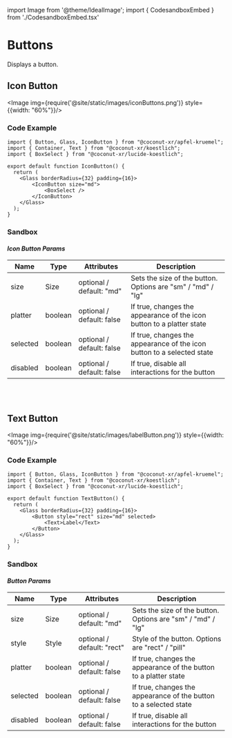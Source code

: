 import Image from '@theme/IdealImage';
import { CodesandboxEmbed } from './CodesandboxEmbed.tsx'

# Buttons

Displays a button.

<!-- [Interactive Example](https://coconut-xr.github.io/apfel-kruemel/examples/#/buttons) | [CodeSandbox](https://codesandbox.io/s/apfel-kruemel-examples-ld9xk5?file=/src/pages/Buttons.tsx) -->

## Icon Button

<Image img={require('@site/static/images/iconButtons.png')} style={{width: "60%"}}/>


### Code Example

```tsx
import { Button, Glass, IconButton } from "@coconut-xr/apfel-kruemel";
import { Container, Text } from "@coconut-xr/koestlich";
import { BoxSelect } from "@coconut-xr/lucide-koestlich";

export default function IconButton() {
  return (
    <Glass borderRadius={32} padding={16}>
        <IconButton size="md">
            <BoxSelect />
        </IconButton>
    </Glass>
  );
}
```

### Sandbox

<CodesandboxEmbed defaultPath="buttons"/>


#### _Icon Button Params_

| Name   | Type    | Attributes               | Description        |
|------- |-------- |------------------------- |------------------- |
| size  | Size  | optional / default: "md"  | Sets the size of the button. Options are "sm" / "md" / "lg" |
| platter  | boolean  | optional / default: false  | If true, changes the appearance of the icon button to a platter state   |
| selected  | boolean  | optional / default: false  | If true, changes the appearance of the icon button to a selected state |
| disabled  | boolean  | optional / default: false  | If true, disable all interactions for the button |

<br></br>

## Text Button

<Image img={require('@site/static/images/labelButton.png')} style={{width: "60%"}}/>

### Code Example

```tsx
import { Button, Glass, IconButton } from "@coconut-xr/apfel-kruemel";
import { Container, Text } from "@coconut-xr/koestlich";
import { BoxSelect } from "@coconut-xr/lucide-koestlich";

export default function TextButton() {
  return (
    <Glass borderRadius={32} padding={16}>
        <Button style="rect" size="md" selected>
            <Text>Label</Text>
        </Button>
    </Glass>
  );
}
```

### Sandbox

<CodesandboxEmbed defaultPath="buttons"/>

#### _Button Params_
| Name   | Type    | Attributes               | Description        |
|------- |-------- |------------------------- |------------------- |
| size  | Size  | optional / default: "md"  | Sets the size of the button. Options are "sm" / "md" / "lg" |
| style  | Style  | optional / default: "rect"  | Style of the button. Options are "rect" / "pill"  |
| platter  | boolean  | optional / default: false  | If true, changes the appearance of the button to a platter state   |
| selected  | boolean  | optional / default: false  | If true, changes the appearance of the button to a selected state |
| disabled  | boolean  | optional / default: false  | If true, disable all interactions for the button |
